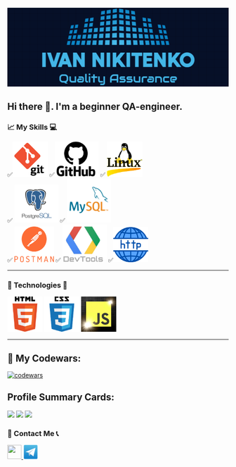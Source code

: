 ![Logo](assets/Logo-gh-in.png)

## Hi there 👋. I'm a beginner QA-engineer.

### 📈 My Skills 💻
✅<img src="./assets/git2-logo.png" width=80> ✅<img src="./assets/GitHub-Logo223.png" width=100> ✅ <img src="./assets/linux-operating-system-3.png" width=80> <br>
✅ <img src="./assets/postgresql-6-logo.png" width=100> ✅ <img src="./assets/mysql5-logo.png" width=100>  <br>
✅ <img src="./assets/postman1-logo.png" width=90> ✅ <img src="./assets/Google-DevTools15.jpg" width=100>
✅<img src="./assets/http-20.png" width=80>
___
### 🚀 Technologies 📠
<img src="./assets/html5-logo.png" width=80> <img src="./assets/css3-logo-2.png" width=80> <img src="./assets/js-logo1.png" width=80>
___

## 💎 My Codewars:
[![codewars](https://www.codewars.com/users/Ivan_Nikitenko/badges/large)](https://www.codewars.com/users/Ivan_Nikitenko)

## Profile Summary Cards:
![](https://github-profile-summary-cards.vercel.app/api/cards/profile-details?username=Ivan-Niki&theme=algolia)
![](https://github-profile-summary-cards.vercel.app/api/cards/repos-per-language?username=Ivan-Niki&theme=algolia) ![](https://github-profile-summary-cards.vercel.app/api/cards/stats?username=Ivan-Niki&theme=algolia)


### 💬 Contact Me 📞
<p align="left"> <a href="https://www.linkedin.com/in/ivan-nikitenko-063162230/" target="_blank" rel="noreferrer"> <picture> <source media="(prefers-color-scheme: dark)" srcset="undefined" /> <source media="(prefers-color-scheme: light)" srcset="https://raw.githubusercontent.com/danielcranney/readme-generator/main/public/icons/socials/linkedin.svg" /> <img src="https://raw.githubusercontent.com/danielcranney/readme-generator/main/public/icons/socials/linkedin.svg" width="32" height="32" /> </picture> </a> 
<a href="https://t.me/man_Ivan" target="_blank" rel="noreferrer"> <img src="assets/telegram-logo-5.png" width="34" height="32" /> </picture> </a></p>


<!--
**Ivan-Niki/Ivan-Niki** is a ✨ _special_ ✨ repository because its `README.md` (this file) appears on your GitHub profile.

Here are some ideas to get you started:

- 🔭 I’m currently working on ...
- 🌱 I’m currently learning ...
- 👯 I’m looking to collaborate on ...
- 🤔 I’m looking for help with ...
- 💬 Ask me about ...
- 📫 How to reach me: ...
- 😄 Pronouns: ...
- ⚡ Fun fact: ...
-->
